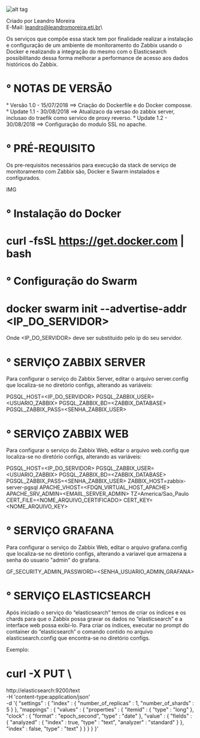 ![alt tag](https://www.zabbix.com/forum/filedata/fetch?filedataid=10625)

Criado por Leandro Moreira\
E-Mail: leandro@leandromoreira.eti.br\

Os serviços que compõe essa stack tem por finalidade realizar a instalação e configuração de um ambiente de monitoramento do Zabbix usando o Docker e realizando a integração do mesmo com o Elasticsearch possibilitando dessa forma melhorar a performance de acesso aos dados históricos do Zabbix.

# ° NOTAS DE VERSÃO

°  Versão 1.0 - 15/07/2018 ==> Criação do Dockerfile e do Docker composse.
°  Update 1.1 - 30/08/2018 ==> Atualizaco da versao do zabbix server, inclusao do traefik como servico de proxy reverso. 
°  Update 1.2 - 30/08/2018 ==> Configuração do modulo SSL no apache. 

# ° PRÉ-REQUISITO

Os pre-requisitos necessários para execução da stack de serviço de monitoramento com Zabbix são, Docker e Swarm instalados e configurados.

IMG

# ° Instalação do Docker
   # curl -fsSL https://get.docker.com | bash

# ° Configuração do Swarm
   # docker swarm init --advertise-addr  <IP_DO_SERVIDOR>

   Onde <IP_DO_SERVIDOR> deve ser substituído pelo ip do seu servidor.


# ° SERVIÇO ZABBIX SERVER
Para configurar o serviço do Zabbix Server, editar o arquivo server.config que localiza-se no diretório configs, alterando as variáveis:

PGSQL_HOST=<IP_DO_SERVIDOR>
PGSQL_ZABBIX_USER=<USUARIO_ZABBIX>
PGSQL_ZABBIX_BD=<ZABBIX_DATABASE>
PGSQL_ZABBIX_PASS=<SENHA_ZABBIX_USER>

# ° SERVIÇO ZABBIX WEB
Para configurar o serviço do Zabbix Web, editar o arquivo web.config que localiza-se no diretório configs, alterando
as variáveis:

PGSQL_HOST=<IP_DO_SERVIDOR>
PGSQL_ZABBIX_USER=<USUARIO_ZABBIX>
PGSQL_ZABBIX_BD=<ZABBIX_DATABASE>
PGSQL_ZABBIX_PASS=<SENHA_ZABBIX_USER>
ZABBIX_HOST=zabbix-server-pgsql
APACHE_VHOST=<FDQN_VIRTUAL_HOST_APACHE>
APACHE_SRV_ADMIN=<EMAIIL_SERVER_ADMIN>
TZ=America/Sao_Paulo
CERT_FILE=<NOME_ARQUIVO_CERTIFICADO>
CERT_KEY=<NOME_ARQUIVO_KEY>

# ° SERVIÇO GRAFANA
Para configurar o serviço do Zabbix Web, editar o arquivo grafana.config que localiza-se no diretório configs, alterando a variavel que armazena a senha do usuario "admin" do grafana.

GF_SECURITY_ADMIN_PASSWORD=<SENHA_USUARIO_ADMIN_GRAFANA>

# ° SERVIÇO ELASTICSEARCH
Após iniciado o serviço do “elasticsearch” temos de criar os índices e os chards para que o Zabbix possa gravar os dados no ”elasticsearch” e a interface web possa exibi-lo.
Para criar os índices, executar no prompt do container do ”elasticsearch” o comando contido no arquivo elasticsearch.config que encontra-se no diretório configs.

Exemplo:
  
 # curl -X PUT \
 http://elasticsearch:9200/text \
 -H 'content-type:application/json' \
 -d '{
 "settings" : {
    "index" : {
       "number_of_replicas" : 1,
       "number_of_shards" : 5
    }
 },
 "mappings" : {
    "values" : {
       "properties" : {
          "itemid" : {
             "type" : "long"
          },
          "clock" : {
             "format" : "epoch_second",
             "type" : "date"
          },
          "value" : {
             "fields" : {
                "analyzed" : {
                   "index" : true,
                   "type" : "text",
                   "analyzer" : "standard"
                }
             },
             "index" : false,
             "type" : "text"
          }
       }
    }
 }
}'
